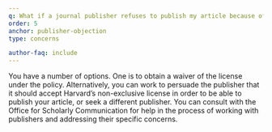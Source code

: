 ```yaml
---
q: What if a journal publisher refuses to publish my article because of this prior license?
order: 5
anchor: publisher-objection
type: concerns

author-faq: include
---
```


You have a number of options. One is to obtain a waiver of the license under the policy. Alternatively, you can work to persuade the publisher that it should accept Harvard’s non-exclusive license in order to be able to publish your article, or seek a different publisher. You can consult with the Office for Scholarly Communication for help in the process of working with publishers and addressing their specific concerns.
